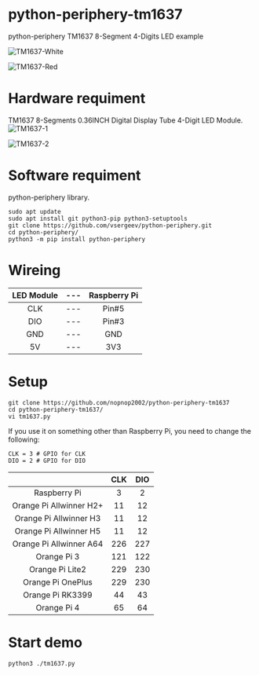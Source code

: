 # python-periphery-tm1637
python-periphery TM1637 8-Segment 4-Digits LED example

![TM1637-White](https://user-images.githubusercontent.com/6020549/90970987-5b45e480-e546-11ea-854b-c11eaf146ac8.JPG)

![TM1637-Red](https://user-images.githubusercontent.com/6020549/90970988-5e40d500-e546-11ea-84bf-55ff035998f3.JPG)

# Hardware requiment
TM1637 8-Segments 0.36INCH Digital Display Tube 4-Digit LED Module.   
![TM1637-1](https://user-images.githubusercontent.com/6020549/90970978-52551300-e546-11ea-9764-4527ce3c6a49.JPG)

![TM1637-2](https://user-images.githubusercontent.com/6020549/90970981-5719c700-e546-11ea-8e48-ac4c0d7b5dc6.JPG)

# Software requiment
python-periphery library.   

```
sudo apt update
sudo apt install git python3-pip python3-setuptools
git clone https://github.com/vsergeev/python-periphery.git
cd python-periphery/
python3 -m pip install python-periphery
```

# Wireing
|LED Module|---|Raspberry Pi|
|:-:|:-:|:-:|
|CLK|---|Pin#5|
|DIO|---|Pin#3|
|GND|---|GND|
|5V|---|3V3|

# Setup
```
git clone https://github.com/nopnop2002/python-periphery-tm1637
cd python-periphery-tm1637/
vi tm1637.py
```
If you use it on something other than Raspberry Pi, you need to change the following:

```
CLK = 3 # GPIO for CLK
DIO = 2 # GPIO for DIO
```

||CLK|DIO|
|:-:|:-:|:-:|
|Raspberry Pi|3|2|
|Orange Pi Allwinner H2+|11|12|
|Orange Pi Allwinner H3|11|12|
|Orange Pi Allwinner H5|11|12|
|Orange Pi Allwinner A64|226|227|
|Orange Pi 3|121|122|
|Orange Pi Lite2|229|230|
|Orange Pi OnePlus|229|230|
|Orange Pi RK3399|44|43|
|Orange Pi 4|65|64|

# Start demo
```
python3 ./tm1637.py
```
